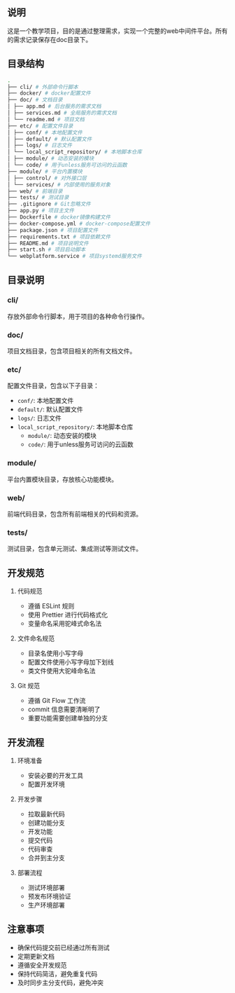 ## 说明
这是一个教学项目，目的是通过整理需求，实现一个完整的web中间件平台。所有的需求记录保存在doc目录下。

## 目录结构
```bash
.
├── cli/ # 外部命令行脚本
├── docker/ # docker配置文件
├── doc/ # 文档目录
│ ├── app.md # 后台服务的需求文档
│ ├── services.md # 全局服务的需求文档
│ └── readme.md # 项目文档
├── etc/ # 配置文件目录
│ ├── conf/ # 本地配置文件
│ ├── default/ # 默认配置文件
│ ├── logs/ # 日志文件
│ └── local_script_repository/ # 本地脚本仓库
│ ├── module/ # 动态安装的模块
│ └── code/ # 用于unless服务可访问的云函数
├── module/ # 平台内置模块
│ ├── control/ # 对外接口层
│ └── services/ # 内部使用的服务对象
├── web/ # 前端目录
├── tests/ # 测试目录
├── .gitignore # Git忽略文件
├── app.py # 项目主文件
├── Dockerfile # docker镜像构建文件
├── docker-compose.yml # docker-compose配置文件
├── package.json # 项目配置文件
├── requirements.txt # 项目依赖文件
├── README.md # 项目说明文件
├── start.sh # 项目启动脚本
└── webplatform.service # 项目systemd服务文件
```
## 目录说明

### cli/
存放外部命令行脚本，用于项目的各种命令行操作。

### doc/
项目文档目录，包含项目相关的所有文档文件。

### etc/
配置文件目录，包含以下子目录：
- `conf/`: 本地配置文件
- `default/`: 默认配置文件
- `logs/`: 日志文件
- `local_script_repository/`: 本地脚本仓库
  - `module/`: 动态安装的模块
  - `code/`: 用于unless服务可访问的云函数

### module/
平台内置模块目录，存放核心功能模块。

### web/
前端代码目录，包含所有前端相关的代码和资源。

### tests/
测试目录，包含单元测试、集成测试等测试文件。

## 开发规范

1. 代码规范
   - 遵循 ESLint 规则
   - 使用 Prettier 进行代码格式化
   - 变量命名采用驼峰式命名法

2. 文件命名规范
   - 目录名使用小写字母
   - 配置文件使用小写字母加下划线
   - 类文件使用大驼峰命名法

3. Git 规范
   - 遵循 Git Flow 工作流
   - commit 信息需要清晰明了
   - 重要功能需要创建单独的分支

## 开发流程

1. 环境准备
   - 安装必要的开发工具
   - 配置开发环境

2. 开发步骤
   - 拉取最新代码
   - 创建功能分支
   - 开发功能
   - 提交代码
   - 代码审查
   - 合并到主分支

3. 部署流程
   - 测试环境部署
   - 预发布环境验证
   - 生产环境部署

## 注意事项

- 确保代码提交前已经通过所有测试
- 定期更新文档
- 遵循安全开发规范
- 保持代码简洁，避免重复代码
- 及时同步主分支代码，避免冲突